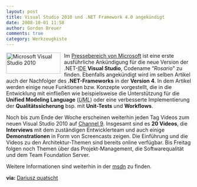 ```yaml
---
layout: post
title: Visual Studio 2010 und .NET Framework 4.0 angekündigt
date: 2008-10-01 11:58
author: Gordon Breuer
comments: true
category: Werkzeugkiste
---
```

<p><img title="Microsoft Visual Studio 2010" style="display: inline; margin: 0px 10px 0px 0px" height="57" alt="Microsoft Visual Studio 2010" src="http://anheledirwp.blob.core.windows.net/wordpress/2008/10/C0037913-9E11-4A2D-8FD1-0BA441296CBC_3.gif" width="147" align="left" border="0" /> Im <a href="http://www.microsoft.com/presspass/press/2008/sep08/09-29VS10PR.mspx" target="_blank">Pressebereich von Microsoft</a> ist eine erste ausführliche Ankündigung für die neue Version der .NET-<acronym title="Integrated Development Environment">IDE </acronym><strong>Visual Studio</strong>, Codename “<em>Rosario</em>” zu finden. Ebenfalls angekündigt wird im selben Artikel auch der Nachfolger des <strong>.NET-Frameworks</strong> in der <strong>Version 4</strong>. In dem Artikel werden einige neue Funktionen bzw. Konzepte vorgestellt, die in die Entwicklung mit einfließen wie beispielsweise die Unterstützung für die <strong>Unified Modeling Language</strong> (<em><acronym title="Unified Modeling Language">UML</acronym></em>) oder eine verbesserte Implementierung der <strong>Qualitätssicherung</strong> bsp. mit <strong>Unit-Tests</strong> und <strong>Workflows</strong>.</p>  <p>Noch bis zum Ende der Woche erscheinen weiterhin jeden Tag Videos zum neuen Visual Studio 2010 auf <a href="http://channel9.msdn.com/VisualStudio/" target="_blank">Channel 9</a>. Insgesamt sind es <strong>20 Videos</strong>, die <strong>Interviews</strong> mit dem zuständigen Entwicklerteam und auch einige <strong>Demonstrationen</strong> in Form von Screencasts zeigen. Die Einführung und die Videos zu den Architektur-Themen sind bereits online verfügbar. Bis Freitag folgen noch Themen über das Projekt-Management, die Softwarequalität und dem Team Foundation Server.</p>  <p>Weitere Informationen sind weiterhin in der <a href="http://msdn.microsoft.com/en-us/vstudio/products/cc948977.aspx" target="_blank">msdn</a> zu finden.</p>  <p><strong>via:</strong> <a title="Visual Studio 2010 und die Modellierung" href="http://blogs.msdn.com/dparys/archive/2008/09/30/visual-studio-2010-und-die-modellierung.aspx" target="_blank">Dariusz quatscht</a></p>
